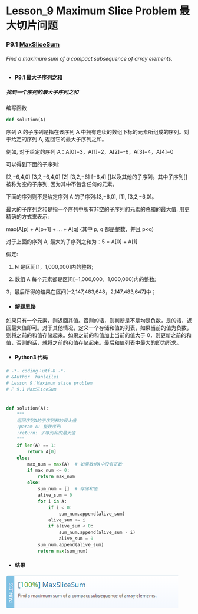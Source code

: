 # Lesson_9 Maximum Slice Problem 最大切片问题

### P9.1 [MaxSliceSum](https://app.codility.com/programmers/lessons/9-maximum_slice_problem/max_slice_sum/)

###### Find a maximum sum of a compact subsequence of array elements.

- #### P9.1 最大子序列之和

##### 找到一个序列的最大子序列之和

编写函数

```python
def solution(A)
```

序列 A 的子序列是指在该序列 A 中拥有连续的数组下标的元素所组成的序列。对于给定的序列 A, 返回它的最大子序列之和。

例如, 对于给定的序列 A：A[0]=3，A[1]=2，A[2]=-6，A[3]=4，A[4]=0

可以得到下面的子序列:

[2,−6,4,0] [3,2,−6,4,0] [2] [3,2,−6] [−6,4] []以及其他的子序列。其中子序列[]被称为空的子序列, 因为其中不包含任何的元素。

下面的序列则不是给定序列 A 的子序列:[3,−6,0], [1], [3,2,−6,0]。

最大的子序列之和是指一个序列中所有非空的子序列的元素的总和的最大值. 用更精确的方式来表示:

max(A[p] + A[p+1] + ... + A[q] {其中 p, q 都是整数，并且 p<q)

对于上面的序列 A, 最大的子序列之和为：5 = A[0] + A[1]

假定:

1. N 是区间[1，1,000,000]内的整数;

2. 数组 A 每个元素都是区间[−1,000,000，1,000,000]内的整数;

3，最后所得的结果在区间[−2,147,483,648，2,147,483,647]中；

- #### 解题思路

如果只有一个元素，则返回其值。否则的话，则判断是不是均是负数，是的话，返回最大值即可。对于其他情况，定义一个存储和值的列表，如果当前的值为负数，则将之前的和值存储起来。如果之前的和值加上当前的值大于 0，则更新之前的和值，否则的话，就将之前的和值存储起来。最后和值列表中最大的即为所求。

- #### Python3 代码

```python
# -*- coding：utf-8 -*-
# &Author  hanleilei
# Lesson 9：Maximum slice problem
# P 9.1 MaxSliceSum


def solution(A):
    """
    返回序列A的子序列和的最大值
    :param A: 整数序列
    :return: 子序列和的最大值
    """
    if len(A) == 1:
        return A[0]
    else:
        max_num = max(A)  # 如果数组A中没有正数
        if max_num <= 0:
            return max_num
        else:
            sum_num = []  # 存储和值
            alive_sum = 0
            for i in A:
                if i < 0:
                    sum_num.append(alive_sum)
                alive_sum += i
                if alive_sum < 0:
                    sum_num.append(alive_sum - i)
                    alive_sum = 0
            sum_num.append(alive_sum)
            return max(sum_num)
```

- #### 结果

![image](https://github.com/hanleilei/codility_lession/blob/master/L9_Maximum%20Slice%20Problem/9.1.png)
